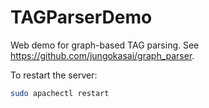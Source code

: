 # TAGParserDemo

Web demo for graph-based TAG parsing. See https://github.com/jungokasai/graph_parser.

To restart the server:

```bash
sudo apachectl restart
```
